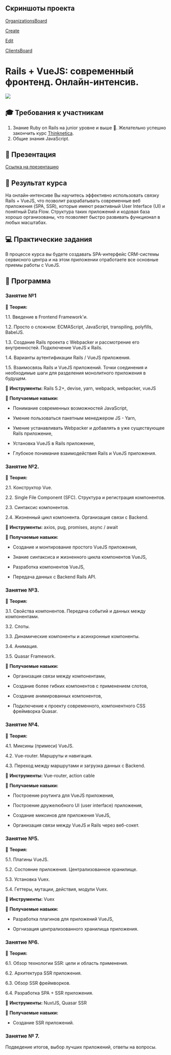 ## Скриншоты проекта
[OrganizationsBoard](https://prnt.sc/q57fxs)

[Create](https://prnt.sc/q57gbn)

[Edit](https://prnt.sc/q57gna)

[ClientsBoard](https://prnt.sc/q57i01)






# Rails + VueJS: современный фронтенд. Онлайн-интенсив.
![](https://i.ibb.co/CMQwLh3/Rails-Vue-JS.jpg)
## :mortar_board: Требования к участникам
1. Знание Ruby on Rails на junior уровне и выше :muscle:. Желательно успешно закончить курс [Thinknetica](https://thinknetica.com/).
2. Общие знания JavaScript.

## :movie_camera: Презентация
[Ссылка на презентацию](https://vimeo.com/352251190/a66cab1ef8)

## :100: Результат курса
На онлайн-интенсиве Вы научитесь эффективно использовать связку Rails + VueJS, что позволит разрабатывать современные веб приложения (SPA, SSR), которые имеют реактивный User Interface (UI) и понятный Data Flow. Структура таких приложений и кодовая база хорошо организованы, что позволяет быстро развивать функционал в любых масштабах.

## :computer: Практические задания
В процессе курса вы будете создавать SPA-интерфейс CRM-системы сервисного центра и на этом приложении отработаете все основные приемы работы с VueJS.

## :orange_book: Программа

### Занятие №1
:green_book: **Теория:**

1.1. Введение в Frontend Framework'и.

1.2. Просто о сложном: ECMAScript, JavaScript, transpiling, polyfills, BabelJS.

1.3. Создание Rails проекта с Webpacker и рассмотрение его внутренностей. Подключение VueJS к Rails.

1.4. Варианты аутентификации Rails / VueJS приложения.

1.5. Взаимосвязь Rails и VueJS приложений. Точки соединения и необходимые шаги для разделения монолитного приложения в будущем.

:wrench: **Инструменты:** Rails 5.2+, devise, yarn, webpack, webpacker, vueJS

:muscle: **Получаемые навыки:**
- Понимание современных возможностей JavaScript,

- Умение пользоваться пакетным менеджером JS - Yarn,

- Умение устанавливать Webpacker и добавлять в уже существующее Rails приложение,

- Установка VueJS в Rails приложение,

- Глубокое понимание взаимодействия Rails и VueJS приложения.

### Занятие №2.
:green_book: **Теория:**

2.1. Конструктор Vue.

2.2. Single File Component (SFC). Структура и регистрация компонентов. 

2.3. Синтаксис компонентов.

2.4. Жизненный цикл компонента. Организация связи с Backend.

:wrench: **Инструменты:** axios, pug, promises, async / await

:muscle: **Получаемые навыки:**

- Создание и монтирование простого VueJS приложения,

- Знание синтаксиса и жизненного цикла компонентов VueJS,

- Разработка компонентов VueJS,

- Передача данных с Backend Rails API.

### Занятие №3.
:green_book: **Теория:**

3.1. Свойства компонентов. Передача событий и данных между компонентами.

3.2. Слоты.

3.3. Динамические компоненты и асинхронные компоненты.

3.4. Анимация.

3.5. Quasar Framework.

:muscle: **Получаемые навыки:**

- Организация связи между компонентами,

- Создание более гибких компонентов с применением слотов,

- Создание анимированных компонентов,

- Подключение к проекту современного, компонентного CSS фреймворка Quasar.

### Занятие №4.
:green_book: **Теория:**

4.1. Миксины (примеси) VueJS.

4.2. Vue-router. Маршруты и навигация.

4.3. Переход между маршрутами и загрузка данных с Backend.

:wrench: **Инструменты:** Vue-router, action cable

:muscle: **Получаемые навыки:**

- Построение роутинга для VueJS приложения,

- Построение дружелюбного UI (user interface) приложения,

- Создание миксинов для приложения VueJS,

- Организация связи между VueJS и Rails через веб-сокет.

### Занятие №5.
:green_book: **Теория:**

5.1. Плагины VueJS.

5.2. Состояние приложения. Централизованное хранилище.

5.3. Установка Vuex. 

5.4. Геттеры, мутации, действия, модули Vuex.

:wrench: **Инструменты:** Vuex

:muscle: **Получаемые навыки:**

- Разработка плагинов для приложений VueJS,

- Оргнизация централизованного хранилища приложения.

### Занятие №6.
:green_book: **Теория:**

6.1. Обзор технологии SSR: цели и область применения.

6.2. Архитектура SSR приложения.

6.3. Обзор SSR фреймворков.

6.4. Разработка SPA + SSR приложения.

:wrench: **Инструменты:** NuxtJS, Quasar SSR

:muscle: **Получаемые навыки:**

- Создание SSR приложений.

### Занятие № 7.

Подведение итогов, выбор лучших приложений, ответы на вопросы.
